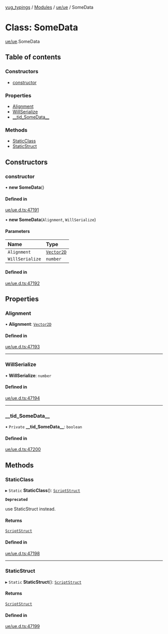 [yug_typings](../README.md) / [Modules](../modules.md) / [ue/ue](../modules/ue_ue.md) / SomeData

# Class: SomeData

[ue/ue](../modules/ue_ue.md).SomeData

## Table of contents

### Constructors

- [constructor](ue_ue.SomeData.md#constructor)

### Properties

- [Alignment](ue_ue.SomeData.md#alignment)
- [WillSerialize](ue_ue.SomeData.md#willserialize)
- [\_\_tid\_SomeData\_\_](ue_ue.SomeData.md#__tid_somedata__)

### Methods

- [StaticClass](ue_ue.SomeData.md#staticclass)
- [StaticStruct](ue_ue.SomeData.md#staticstruct)

## Constructors

### constructor

• **new SomeData**()

#### Defined in

[ue/ue.d.ts:47191](https://github.com/YugMetaverse/yug_typings/blob/b7d9b19/ue/ue.d.ts#L47191)

• **new SomeData**(`Alignment`, `WillSerialize`)

#### Parameters

| Name | Type |
| :------ | :------ |
| `Alignment` | [`Vector2D`](ue_ue_s.Vector2D.md) |
| `WillSerialize` | `number` |

#### Defined in

[ue/ue.d.ts:47192](https://github.com/YugMetaverse/yug_typings/blob/b7d9b19/ue/ue.d.ts#L47192)

## Properties

### Alignment

• **Alignment**: [`Vector2D`](ue_ue_s.Vector2D.md)

#### Defined in

[ue/ue.d.ts:47193](https://github.com/YugMetaverse/yug_typings/blob/b7d9b19/ue/ue.d.ts#L47193)

___

### WillSerialize

• **WillSerialize**: `number`

#### Defined in

[ue/ue.d.ts:47194](https://github.com/YugMetaverse/yug_typings/blob/b7d9b19/ue/ue.d.ts#L47194)

___

### \_\_tid\_SomeData\_\_

• `Private` **\_\_tid\_SomeData\_\_**: `boolean`

#### Defined in

[ue/ue.d.ts:47200](https://github.com/YugMetaverse/yug_typings/blob/b7d9b19/ue/ue.d.ts#L47200)

## Methods

### StaticClass

▸ `Static` **StaticClass**(): [`ScriptStruct`](ue_ue.ScriptStruct.md)

**`Deprecated`**

use StaticStruct instead.

#### Returns

[`ScriptStruct`](ue_ue.ScriptStruct.md)

#### Defined in

[ue/ue.d.ts:47198](https://github.com/YugMetaverse/yug_typings/blob/b7d9b19/ue/ue.d.ts#L47198)

___

### StaticStruct

▸ `Static` **StaticStruct**(): [`ScriptStruct`](ue_ue.ScriptStruct.md)

#### Returns

[`ScriptStruct`](ue_ue.ScriptStruct.md)

#### Defined in

[ue/ue.d.ts:47199](https://github.com/YugMetaverse/yug_typings/blob/b7d9b19/ue/ue.d.ts#L47199)
